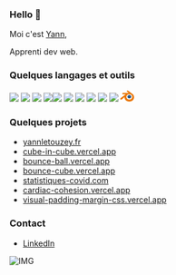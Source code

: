 ### Hello 👋

Moi c'est [Yann](https://yannletouzey.com),   

Apprenti dev web.  

### Quelques langages et outils
<img src="https://cdn.jsdelivr.net/gh/devicons/devicon/icons/javascript/javascript-original.svg" width="20px"/> <img src="https://cdn.jsdelivr.net/gh/devicons/devicon/icons/nodejs/nodejs-original.svg" width="20px"/> <img src="https://cdn.jsdelivr.net/gh/devicons/devicon/icons/express/express-original.svg" width="20px"/> <img src="https://cdn.jsdelivr.net/gh/devicons/devicon/icons/php/php-original.svg" width="20px"/><img src="https://cdn.jsdelivr.net/gh/devicons/devicon/icons/react/react-original.svg" width="20px"/> <img src="https://cdn.jsdelivr.net/gh/devicons/devicon/icons/threejs/threejs-original.svg" width="20px" bg-color="#fff"/> <img src="https://cdn.jsdelivr.net/gh/devicons/devicon/icons/sass/sass-original.svg" width="20px"/> <img src="https://cdn.jsdelivr.net/gh/devicons/devicon/icons/mysql/mysql-original.svg" width="20px"/> <img src="https://cdn.jsdelivr.net/gh/devicons/devicon/icons/postgresql/postgresql-original-wordmark.svg" width="20px"/> <img src="https://cdn.jsdelivr.net/gh/devicons/devicon/icons/git/git-original.svg" width="20px"/> <img src="./img/blender.png" width="25px" />

### Quelques projets
<ul>
    <li><a href="https://yannletouzey.fr" target="_blank" rel="noopener noreferrer">yannletouzey.fr</a></li>
    <li><a href="https://cube-in-cube.vercel.app/" target="_blank" rel="noopener noreferrer">cube-in-cube.vercel.app</a></li>
    <li><a href="https://bounce-ball.vercel.app" target="_blank" rel="noopener noreferrer">bounce-ball.vercel.app</a></li>
    <li><a href="https://bounce-cube.vercel.app/" target="_blank" rel="noopener noreferrer">bounce-cube.vercel.app</a></li>
    <li><a href="https://statistiques-covid.com" target="_blank" rel="noopener noreferrer">statistiques-covid.com</a></li>
    <li><a href="https://cardiac-cohesion.vercel.app" target="_blank" rel="noopener noreferrer">cardiac-cohesion.vercel.app</a></li>
    <li><a href="https://visual-padding-margin-css.vercel.app" target="_blank" rel="noopener noreferrer">visual-padding-margin-css.vercel.app</a></li>
</ul>

### Contact

- [LinkedIn](https://www.linkedin.com/in/yann-letouzey-84374524b/)

![IMG](./img/animate_letters_yann.gif)
